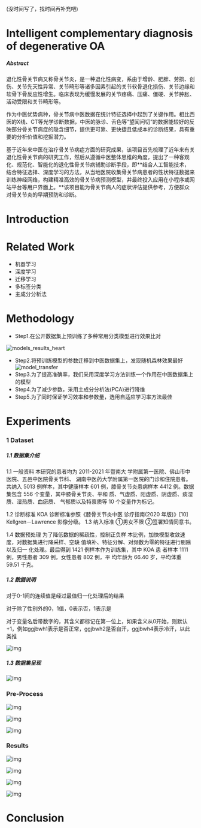 (没时间写了，找时间再补充吧)

#  Intelligent complementary diagnosis of degenerative OA

##### Abstract

退化性骨关节病又称骨关节炎，是一种退化性病变，系由于增龄、肥胖、劳损、创伤、关节先天性异常、关节畸形等诸多因素引起的关节软骨退化损伤、关节边缘和软骨下骨反应性增生。临床表现为缓慢发展的关节疼痛、压痛、僵硬、关节肿胀、活动受限和关节畸形等。

作为中医优势病种，骨关节病中医数据在统计特征选择中起到了关键作用。相比西医的X线、CT等光学诊断数据，中医的脉诊、舌色等“望闻问切”的数据能较好的反映部分骨关节病症的隐含细节，提供更可靠、更快捷且低成本的诊断结果，具有重要的分析价值和挖掘潜力。

基于近年来中医在治疗骨关节病症方面的研究成果，该项目首先梳理了近年来有关退化性骨关节病的研究工作，然后从遵循中医整体思维的角度，提出了一种客观化、规范化、智能化的退化性骨关节病辅助诊断手段，即**结合人工智能技术，结合特征选择、深度学习的方法，从当地医院收集骨关节病患者的性状特征数据来训练神经网络，构建精准高效的骨关节病预测模型，并最终投入应用在小程序或网站平台等用户界面上。**该项目能为骨关节病人的症状评估提供参考，方便群众对骨关节炎的早期预防和诊断。



# Introduction



# Related Work

- 机器学习
- 深度学习
- 迁移学习
- 多标签分类
- 主成分分析法



# Methodology

- Step1.在公开数据集上预训练了多种常用分类模型进行效果比对

![models_results_heart](C:\Users\lenovo\Documents\GitHub\Intelligent-Assisted-Diagnosis-of-Degenerative-OA\pic\models_results_heart.png)

- Step2.将预训练模型的参数迁移到中医数据集上，发现随机森林效果最好
  ![model_transfer](.\pic\model_transfer.png)
- Step3.为了提高准确率，我们采用深度学习方法训练一个作用在中医数据集上的模型
- Step4.为了减少参数，采用主成分分析法(PCA)进行降维
- Step5.为了同时保证学习效率和参数量，选用自适应学习率方法最佳

# Experiments

### 1 Dataset

##### 1.1 数据集介绍

1.1 一般资料 本研究的患者均为 2011-2021 年暨南大 学附属第一医院、佛山市中医院、五邑中医院骨关节科、 湖南中医药大学附属第一医院的门诊和住院患者。共纳入 5013 例样本，其中健康样本 601 例，膝骨关节炎患病样本 4412 例。数据集包含 556 个变量，其中膝骨关节炎、平和 质、气虚质、阳虚质、阴虚质、痰湿质、湿热质、血瘀质、 气郁质以及特禀质等 10 个变量作为标记。 

1.2 诊断标准 KOA 诊断标准参照《膝骨关节炎中医 诊疗指南(2020 年版)》[10] Kellgren－Lawrence 影像分级。 1.3 纳入标准 ①男女不限 ②签署知情同意书。 

1.4 数据预处理 为了降低数据的稀疏性，控制正负样 本比例，加快模型收敛速度，对数据集进行降采样、空缺 值填补、特征分解、对频数为零的特征进行剔除以及归一 化处理。最后得到 1421 例样本作为训练集，其中 KOA 患 者样本 1111 例，男性患者 309 例，女性患者 802 例，平 均年龄为 66.40 岁，平均体重 59.51 千克。

##### 1.2 数据说明

对于0-1间的连续值是经过最值归一化处理后的结果

对于除了性别外的0，1值，0表示否，1表示是

对于变量名后带数字的，其含义都标记在第一位上，如果含义从0开始，则默认+1，例如ggjbwh1表示是否正常，ggjbwh2是否自汗，ggjbwh4表示冷汗，以此类推

![img](./pic/dataset_introduction.png)

##### 1.3 数据集呈现

![img](.\pic\train_df.png)

### Pre-Process

![img](.\pic\pearson_TCM.png)

![img](.\pic\pearson_pca_TCM.png)

![img](.\pic\pearson_heart.png)

### Results

![img](.\pic\Accuracy1.png)

![img](.\pic\Accuracy2.png)

![img](.\pic\Accuracy3.png)

![img](.\pic\Accuracy4.png)

# Conclusion

